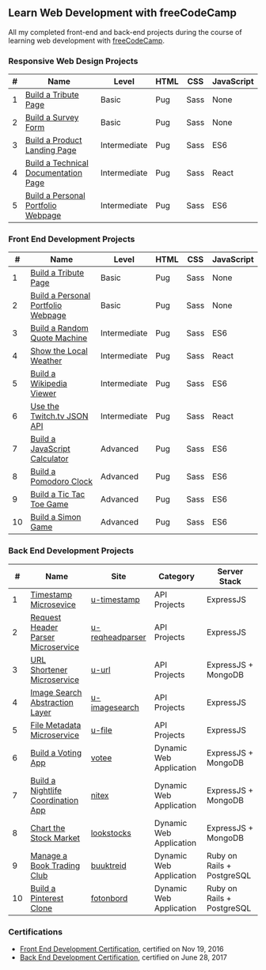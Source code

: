 ## Learn Web Development with freeCodeCamp
All my completed front-end and back-end projects during the course of learning web development with [freeCodeCamp](https://www.freecodecamp.org/).

### Responsive Web Design Projects
| # | Name | Level | HTML | CSS | JavaScript |
|---|------|-------|------|-----|------------|
|1|[Build a Tribute Page](https://codepen.io/thieurom/pen/oLavRd)|Basic|Pug|Sass|None|
|2|[Build a Survey Form](https://codepen.io/thieurom/pen/qNQjQy)|Basic|Pug|Sass|None|
|3|[Build a Product Landing Page](https://codepen.io/thieurom/pen/OXdOgo)|Intermediate|Pug|Sass|ES6|
|4|[Build a Technical Documentation Page](https://codepen.io/thieurom/pen/LkampO)|Intermediate|Pug|Sass|React|
|5|[Build a Personal Portfolio Webpage](https://codepen.io/thieurom/pen/NAVdPg)|Intermediate|Pug|Sass|ES6|

### Front End Development Projects
| # | Name | Level | HTML | CSS | JavaScript |
|---|------|-------|------|-----|------------|
|1|[Build a Tribute Page](https://codepen.io/thieurom/pen/oLavRd)|Basic|Pug|Sass|None|
|2|[Build a Personal Portfolio Webpage](https://codepen.io/thieurom/pen/qNQjQy)|Basic|Pug|Sass|None|
|3|[Build a Random Quote Machine](https://codepen.io/thieurom/pen/OXdOgo)|Intermediate|Pug|Sass|ES6|
|4|[Show the Local Weather](https://codepen.io/thieurom/pen/LkampO)|Intermediate|Pug|Sass|React|
|5|[Build a Wikipedia Viewer](https://codepen.io/thieurom/pen/NAVdPg)|Intermediate|Pug|Sass|ES6|
|6|[Use the Twitch.tv JSON API](https://codepen.io/thieurom/pen/qaWKxm)|Intermediate|Pug|Sass|React|
|7|[Build a JavaScript Calculator](https://codepen.io/thieurom/pen/zKLqQg)|Advanced|Pug|Sass|ES6|
|8|[Build a Pomodoro Clock](https://codepen.io/thieurom/pen/GjPZzk)|Advanced|Pug|Sass|ES6|
|9|[Build a Tic Tac Toe Game](https://codepen.io/thieurom/pen/zoYQJP)|Advanced|Pug|Sass|ES6|
|10|[Build a Simon Game](https://codepen.io/thieurom/pen/oYxVyo)|Advanced|Pug|Sass|ES6|

### Back End Development Projects
| # | Name | Site | Category | Server Stack |
|---|------|------|----------|--------------|
|1|[Timestamp Microsevice](https://github.com/Thieurom/fcc-timestamp)|[u-timestamp](https://u-timestamp.herokuapp.com/)|API Projects|ExpressJS|
|2|[Request Header Parser Microservice](https://github.com/Thieurom/fcc-reqheadparser)|[u-reqheadparser](https://u-reqheadparser.herokuapp.com/)|API Projects|ExpressJS|
|3|[URL Shortener Microservice](https://github.com/Thieurom/fcc-uurl)|[u-url](https://u-url.herokuapp.com/)|API Projects|ExpressJS + MongoDB|
|4|[Image Search Abstraction Layer](https://github.com/Thieurom/fcc-imagesearch)|[u-imagesearch](https://u-imagesearch.herokuapp.com/)|API Projects|ExpressJS|
|5|[File Metadata Microservice](https://github.com/Thieurom/fcc-filemetadata)|[u-file](https://u-file.herokuapp.com/)|API Projects|ExpressJS|
|6|[Build a Voting App](https://github.com/Thieurom/fcc-voting)|[votee](https://votee.herokuapp.com/)|Dynamic Web Application|ExpressJS + MongoDB|
|7|[Build a Nightlife Coordination App](https://github.com/Thieurom/fcc-nitex)|[nitex](https://nitex.herokuapp.com/)|Dynamic Web Application|ExpressJS + MongoDB|
|8|[Chart the Stock Market](https://github.com/Thieurom/fcc-lookstocks)|[lookstocks](https://lookstocks.herokuapp.com/)|Dynamic Web Application|ExpressJS + MongoDB|
|9|[Manage a Book Trading Club](https://github.com/Thieurom/fcc-buuktreid)|[buuktreid](https://buuktreid.herokuapp.com/)|Dynamic Web Application|Ruby on Rails + PostgreSQL|
|10|[Build a Pinterest Clone](https://github.com/Thieurom/fcc-fotonbord)|[fotonbord](https://fotonbord.herokuapp.com/)|Dynamic Web Application|Ruby on Rails + PostgreSQL|

### Certifications
- [Front End Development Certification](https://www.freecodecamp.org/thieurom/front-end-certification), certified on Nov 19, 2016
- [Back End Development Certification](https://www.freecodecamp.org/thieurom/back-end-certification), certified on June 28, 2017
